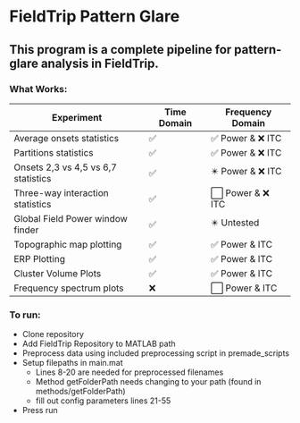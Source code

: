 # FieldTrip Pattern Glare
## This program is a complete pipeline for pattern-glare analysis in FieldTrip.
### What Works:
Experiment  | Time Domain  | Frequency Domain
------------- | ------------- | -------------
Average onsets statistics | ✅| ✅ Power & ❌ ITC
Partitions statistics | ✅| ✅ Power & ❌ ITC
Onsets 2,3 vs 4,5 vs 6,7 statistics | ✅| ✴️ Power & ❌ ITC
Three-way interaction statistics | ✅| ⬜️ Power & ❌ ITC
Global Field Power window finder | ✅| ✴️ Untested
Topographic map plotting | ✅| ✅ Power & ITC
ERP Plotting | ✅| ✅ Power & ITC
Cluster Volume Plots | ✅| ✅ Power & ITC
Frequency spectrum plots | ❌| ⬜️ Power & ITC

### To run:
* Clone repository
* Add FieldTrip Repository to MATLAB path
* Preprocess data using included preprocessing script in premade_scripts
* Setup filepaths in main.mat 
  * Lines 8-20 are needed for preprocessed filenames
  * Method getFolderPath needs changing to your path (found in methods/getFolderPath)
  * fill out config parameters lines 21-55
* Press run

